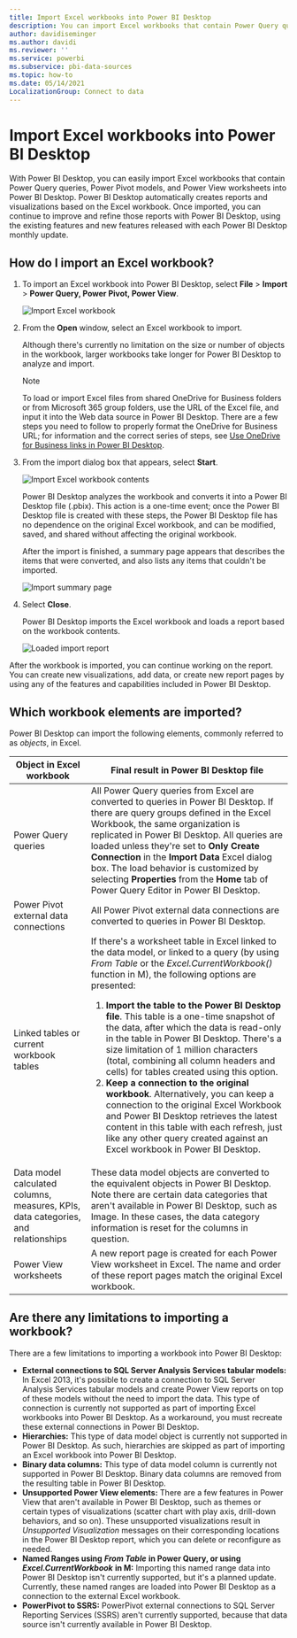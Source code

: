 ```yaml
---
title: Import Excel workbooks into Power BI Desktop
description: You can import Excel workbooks that contain Power Query queries, Power Pivot models, and Power View worksheets into Power BI Desktop.
author: davidiseminger
ms.author: davidi
ms.reviewer: ''
ms.service: powerbi
ms.subservice: pbi-data-sources
ms.topic: how-to
ms.date: 05/14/2021
LocalizationGroup: Connect to data
---
```

# Import Excel workbooks into Power BI Desktop
With Power BI Desktop, you can easily import Excel workbooks that contain Power Query queries, Power Pivot models, and Power View worksheets into Power BI Desktop. Power BI Desktop automatically creates reports and visualizations based on the Excel workbook. Once imported, you can continue to improve and refine those reports with Power BI Desktop, using the existing features and new features released with each Power BI Desktop monthly update.

## How do I import an Excel workbook?
1. To import an Excel workbook into Power BI Desktop, select **File** > **Import** > **Power Query, Power Pivot, Power View**.

   ![Import Excel workbook](media/desktop-import-excel-workbooks/importexceltopbi_1.png)


2. From the **Open** window, select an Excel workbook to import. 

   Although there's currently no limitation on the size or number of objects in the workbook, larger workbooks take longer for Power BI Desktop to analyze and import.

   > [!NOTE]
   > To load or import Excel files from shared OneDrive for Business folders or from Microsoft 365 group folders, use the URL of the Excel file, and input it into the Web data source in Power BI Desktop. There are a few steps you need to follow to properly format the OneDrive for Business URL; for information and the correct series of steps, see [Use OneDrive for Business links in Power BI Desktop](desktop-use-onedrive-business-links.md).
   > 
   > 

3. From the import dialog box that appears, select **Start**.

   ![Import Excel workbook contents](media/desktop-import-excel-workbooks/import-excel-power-bi-5.png)


   Power BI Desktop analyzes the workbook and converts it into a Power BI Desktop file (.pbix). This action is a one-time event; once the Power BI Desktop file is created with these steps, the Power BI Desktop file has no dependence on the original Excel workbook, and can be modified, saved, and shared without affecting the original workbook.

   After the import is finished, a summary page appears that describes the items that were converted, and also lists any items that couldn't be imported.

   ![Import summary page](media/desktop-import-excel-workbooks/importexceltopbi_3.png)

4. Select **Close**. 

   Power BI Desktop imports the Excel workbook and loads a report based on the workbook contents.

   ![Loaded import report](media/desktop-import-excel-workbooks/importexceltopbi_4.png)

After the workbook is imported, you can continue working on the report. You can create new visualizations, add data, or create new report pages by using any of the features and capabilities included in Power BI Desktop.

## Which workbook elements are imported?
Power BI Desktop can import the following elements, commonly referred to as *objects*, in Excel.

| Object in Excel workbook | Final result in Power BI Desktop file |
| --- | --- |
| Power Query queries |All Power Query queries from Excel are converted to queries in Power BI Desktop. If there are query groups defined in the Excel Workbook, the same organization is replicated in Power BI Desktop. All queries are loaded unless they're set to **Only Create Connection** in the **Import Data** Excel dialog box. The load behavior is customized by selecting **Properties** from the **Home** tab of Power Query Editor in Power BI Desktop. |
| Power Pivot external data connections |All Power Pivot external data connections are converted to queries in Power BI Desktop. |
| Linked tables or current workbook tables |If there's a worksheet table in Excel linked to the data model, or linked to a query (by using *From Table* or the *Excel.CurrentWorkbook()* function in M), the following options are presented: <ol><li><b>Import the table to the Power BI Desktop file</b>. This table is a one-time snapshot of the data, after which the data is read-only in the table in Power BI Desktop. There's a size limitation of 1 million characters (total, combining all column headers and cells) for tables created using this option.</li><li><b>Keep a connection to the original workbook</b>. Alternatively, you can keep a connection to the original Excel Workbook and Power BI Desktop retrieves the latest content in this table with each refresh, just like any other query created against an Excel workbook in Power BI Desktop.</li></ul> |
| Data model calculated columns, measures, KPIs, data categories, and relationships |These data model objects are converted to the equivalent objects in Power BI Desktop. Note there are certain data categories that aren't available in Power BI Desktop, such as Image. In these cases, the data category information is reset for the columns in question. |
| Power View worksheets |A new report page is created for each Power View worksheet in Excel. The name and order of these report pages match the original Excel workbook. |

## Are there any limitations to importing a workbook?
There are a few limitations to importing a workbook into Power BI Desktop:

* **External connections to SQL Server Analysis Services tabular models:** In Excel 2013, it's possible to create a connection to SQL Server Analysis Services tabular models and create Power View reports on top of these models without the need to import the data. This type of connection is currently not supported as part of importing Excel workbooks into Power BI Desktop. As a workaround, you must recreate these external connections in Power BI Desktop.
* **Hierarchies:** This type of data model object is currently not supported in Power BI Desktop. As such, hierarchies are skipped as part of importing an Excel workbook into Power BI Desktop.
* **Binary data columns:** This type of data model column is currently not supported in Power BI Desktop. Binary data columns are removed from the resulting table in Power BI Desktop.
* **Unsupported Power View elements:** There are a few features in Power View that aren't available in Power BI Desktop, such as themes or certain types of visualizations (scatter chart with play axis, drill-down behaviors, and so on). These unsupported visualizations result in *Unsupported Visualization* messages on their corresponding locations in the Power BI Desktop report, which you can delete or reconfigure as needed.
* **Named Ranges using** ***From Table*** **in Power Query, or using** ***Excel.CurrentWorkbook*** **in M:** Importing this named range data into Power BI Desktop isn't currently supported, but it's a planned update. Currently, these named ranges are loaded into Power BI Desktop as a connection to the external Excel workbook.
* **PowerPivot to SSRS:** PowerPivot external connections to SQL Server Reporting Services (SSRS) aren't currently supported, because that data source isn't currently available in Power BI Desktop.

